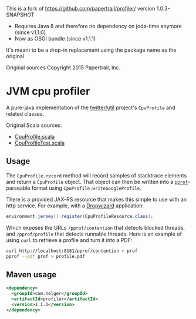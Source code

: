 This is a fork of https://github.com/papertrail/profiler/ version 1.0.3-SNAPSHOT

* Requires Java 8 and therefore no dependency on joda-time anymore (since v1.1.0)
* Now as OSGI bundle (since v1.1.1)

It's meant to be a drop-in replacement using the package name as the original

Original sources Copyright 2015 Papertrail, Inc.

# JVM cpu profiler

A pure-java implementation of the [twitter/util](https://github.com/twitter/util) project's `CpuProfile` and related
classes. 

Original Scala sources:

  * [CpuProfile.scala](https://github.com/twitter/util/blob/develop/util-jvm/src/main/scala/com/twitter/jvm/CpuProfile.scala)
  * [CpuProfileTest.scala](https://github.com/twitter/util/blob/develop/util-jvm/src/test/scala/com/twitter/jvm/CpuProfileTest.scala)

## Usage

The `CpuProfile.record` method will record samples of stacktrace elements and return a `CpuProfile` object. That object
can then be written into a [`pprof`](https://github.com/gperftools/gperftools)-parseable format using
`CpuProfile.writeGoogleProfile`.

There is a provided JAX-RS resource that makes this simple to use with an http service. For example, with a
[Dropwizard](http://dropwizard.io/) application:

```java 
environment.jersey().register(CpuProfileResource.class);
```

Which exposes the URLs `/pprof/contention` that detects blocked threads, and `/pprof/profile` that detects runnable
threads. Here is an example of using `curl` to retrieve a profile and turn it into a PDF:

```bash
curl http://localhost:8181/pprof/contention > prof
pprof --pdf prof > profile.pdf
```

## Maven usage

```xml
<dependency>
  <groupId>com.helger</groupId>
  <artifactId>profiler</artifactId>
  <version>1.1.1</version>
</dependency>
```
